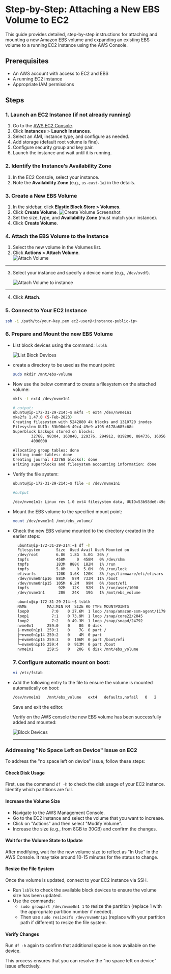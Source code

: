 # Step-by-Step: Attaching a New EBS Volume to EC2
This guide provides detailed, step-by-step instructions for attaching and mounting a new Amazon EBS volume and expanding an existing EBS volume to a running EC2 instance using the AWS Console.

## Prerequisites  
  
- An AWS account with access to EC2 and EBS  
- A running EC2 instance  
- Appropriate IAM permissions  
  
## Steps  
  
### 1. Launch an EC2 Instance (if not already running)  
  
1. Go to the [AWS EC2 Console](https://console.aws.amazon.com/ec2/).  
2. Click **Instances** > **Launch Instances**.  
3. Select an AMI, instance type, and configure as needed.  
4. Add storage (default root volume is fine).  
5. Configure security group and key pair.  
6. Launch the instance and wait until it is running.

### 2. Identify the Instance’s Availability Zone  
  
1. In the EC2 Console, select your instance.  
2. Note the **Availability Zone** (e.g., `us-east-1a`) in the details.

### 3. Create a New EBS Volume  
  
1. In the sidebar, click **Elastic Block Store > Volumes**.  
2. Click **Create Volume**. 
    ![Create Volume Screenshot](docs/create_volume.png)
3. Set the size, type, and **Availability Zone** (must match your instance).  
4. Click **Create Volume**.  
  
### 4. Attach the EBS Volume to the Instance  
  
1. Select the new volume in the Volumes list.  
2. Click **Actions > Attach Volume**.  
    ![Attach Volume](docs/attach_volume.png)
---
3. Select your instance and specify a device name (e.g., `/dev/xvdf`). 
 
     ![Attach Volume to instance](docs/attach_volume_to_instance.png)
---
4. Click **Attach**.  

  
### 5. Connect to Your EC2 Instance  
  
```bash  
ssh -i /path/to/your-key.pem ec2-user@<instance-public-ip>
```

### 6. Prepare and Mount the new EBS Volume

- List block devices using the command: `lsblk`
     
    ![List Block Devices](docs/lsblk.png)

- create a directory to be used as the mount point:
    ```bash
    sudo mkdir /mnt/ebs-volume
    ```
-  Now use the below command to create a filesystem on the attached volume:
    ```bash
    mkfs -t ext4 /dev/nvme1n1
    ```
    ```bash
    # output:
    ubuntu@ip-172-31-29-214:~$ mkfs -t ext4 /dev/nvme1n1
    mke2fs 1.47.0 (5-Feb-2023)
    Creating filesystem with 5242880 4k blocks and 1310720 inodes
    Filesystem UUID: 53b98de6-49c4-49e9-a195-6178a685c68c
    Superblock backups stored on blocks:
            32768, 98304, 163840, 229376, 294912, 819200, 884736, 1605632, 2654208,
            4096000

    Allocating group tables: done
    Writing inode tables: done
    Creating journal (32768 blocks): done
    Writing superblocks and filesystem accounting information: done
    ```
- Verify the file system:
  
  ```bash
  ubuntu@ip-172-31-29-214:~$ file -s /dev/nvme1n1

  #output

  /dev/nvme1n1: Linux rev 1.0 ext4 filesystem data, UUID=53b98de6-49c4-49e9-a195-6178a685c68c (extents) (64bit) (large files) (huge files)
  ```

- Mount the EBS volume to the specified mount point:
  ```bash
  mount /dev/nvme1n1 /mnt/ebs_volume/
  ```
- Check the new EBS volume mounted to the directory created in the earlier steps:

  ```bash
    ubuntu@ip-172-31-29-214:~$ df -h
    Filesystem       Size  Used Avail Use% Mounted on
    /dev/root        6.8G  1.8G  5.0G  26% /
    tmpfs            458M     0  458M   0% /dev/shm
    tmpfs            183M  888K  182M   1% /run
    tmpfs            5.0M     0  5.0M   0% /run/lock
    efivarfs         128K  3.6K  120K   3% /sys/firmware/efi/efivars
    /dev/nvme0n1p16  881M   87M  733M  11% /boot
    /dev/nvme0n1p15  105M  6.2M   99M   6% /boot/efi
    tmpfs             92M   12K   92M   1% /run/user/1000
    /dev/nvme1n1      20G   24K   19G   1% /mnt/ebs_volume

    ubuntu@ip-172-31-29-214:~$ lsblk
    NAME         MAJ:MIN RM  SIZE RO TYPE MOUNTPOINTS
    loop0          7:0    0 27.6M  1 loop /snap/amazon-ssm-agent/11797
    loop1          7:1    0 73.9M  1 loop /snap/core22/2045
    loop2          7:2    0 49.3M  1 loop /snap/snapd/24792
    nvme0n1      259:0    0    8G  0 disk
    ├─nvme0n1p1  259:1    0    7G  0 part /
    ├─nvme0n1p14 259:2    0    4M  0 part
    ├─nvme0n1p15 259:3    0  106M  0 part /boot/efi
    └─nvme0n1p16 259:4    0  913M  0 part /boot
    nvme1n1      259:5    0   20G  0 disk /mnt/ebs_volume
  ```

  ### 7. Configure automatic mount on boot:
  ```bash
  vi /etc/fstab
  ```
- Add the following entry to the file to ensure the volume is mounted automatically on boot:

  ```bash
  /dev/nvme1n1   /mnt/ebs_volume   ext4   defaults,nofail   0   2
  ```
  Save and exit the editor.

  Verify on the AWS console the new EBS volume has been successfully added and mounted:

    ![Block Devices](docs/blk_device.png)

  ---
### Addressing "No Space Left on Device" Issue on EC2

To address the "no space left on device" issue, follow these steps:

#### Check Disk Usage
First, use the command `df -h` to check the disk usage of your EC2 instance. Identify which partitions are full.

#### Increase the Volume Size
- Navigate to the AWS Management Console.
- Go to the EC2 instance and select the volume that you want to increase.
- Click on "Actions" and then select "Modify Volume".
- Increase the size (e.g., from 8GB to 30GB) and confirm the changes.

#### Wait for the Volume State to Update
After modifying, wait for the new volume size to reflect as "In Use" in the AWS Console. It may take around 10-15 minutes for the status to change.

#### Resize the File System
Once the volume is updated, connect to your EC2 instance via SSH.
- Run `lsblk` to check the available block devices to ensure the volume size has been updated.
- Use the commands:
  - `sudo growpart /dev/nvme0n1 1` to resize the partition (replace 1 with the appropriate partition number if needed).
  - Then use `sudo resize2fs /dev/nvme0n1p1` (replace with your partition path if different) to resize the file system.

#### Verify Changes
Run `df -h` again to confirm that additional space is now available on the device.

This process ensures that you can resolve the "no space left on device" issue effectively.
